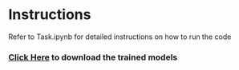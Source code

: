 # Instructions
Refer to Task.ipynb for detailed instructions on how to run the code

### [Click Here](https://drive.google.com/drive/folders/1Pb5a-NpP4SW-E9FfP1hIZjBD4k_Gz95t?usp=drive_link) to download the trained models
